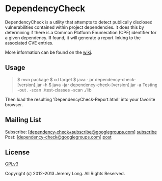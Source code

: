 DependencyCheck
=========

DependencyCheck is a utility that attempts to detect publically disclosed vulnerabilities contained within project dependencies. It does this by determining if there is a Common Platform Enumeration (CPE) identifier for a given dependency. If found, it will generate a report linking to the associated CVE entries.

More information can be found on the [wiki].

Usage
-

> $ mvn package
> $ cd target
> $ java -jar dependency-check-[version].jar -h
> $ java -jar dependency-check-[version].jar -a Testing -out . -scan ./test-classes -scan ./lib

Then load the resulting 'DependencyCheck-Report.html' into your favorite browser.

Mailing List
-

Subscribe: [dependency-check+subscribe@googlegroups.com] [subscribe]
Post: [dependency-check@googlegroups.com] [post]

License
-

[GPLv3]

Copyright (c) 2012-2013 Jeremy Long. All Rights Reserved.

  [wiki]: https://github.com/jeremylong/DependencyCheck/wiki
  [subscribe]: mailto:dependency-check+subscribe@googlegroups.com
  [post]: mailto:dependency-check@googlegroups.com
  [GPLv3]: https://github.com/jeremylong/DependencyCheck/blob/master/LICENSE.txt